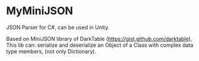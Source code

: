 # MyMiniJSON
JSON Parser for C#, can be used in Unity.

Based on MiniJSON library of DarkTable (https://gist.github.com/darktable), 
This lib can: serialize and deserialize an Object of a Class with complex data type members, (not only Dictionary).
